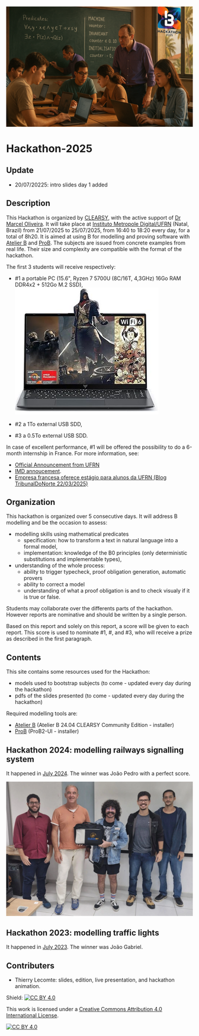 ![](titire-officiel-hackathon-2025.png)
# Hackathon-2025
## Update
- 20/07/20225: intro slides day 1 added

## Description
This Hackathon is organized by [CLEARSY](https://www.clearsy.com/en/), with the active support of [Dr Marcel Oliveira](https://www.dimap.ufrn.br/~marcel).
It will take place at [Instituto Metropole Digital/UFRN](https://maps.app.goo.gl/tDVkFT9e4XMnW86L7) (Natal, Brazil) from 21/07/2025 to 25/07/2025, from 16:40 to 18:20 every day, for a total of 8h20.
It is aimed at using B for modelling and proving software with [Atelier B](https://www.atelierb.eu/en/) and [ProB](https://prob.hhu.de/).
The subjects are issued from concrete examples from real life. Their size and complexity are compatible with the format of the hackathon.

The first 3 students will receive respectively:
- #1 a portable PC (15.6", Ryzen 7 5700U (8C/16T, 4,3GHz) 16Go RAM DDR4x2 + 512Go M.2 SSD),
![](PC.jpg)

- #2 a 1To external USB SDD,
- #3 a 0.5To external USB SDD. 

In case of excellent performance, #1 will be offered the possibility to do a 6-month internship in France.
For more information, see:
- [Official Announcement from UFRN](https://boletim.ufrn.br/publico/informativo/4724.pdf)
- [IMD annoucement](https://www.instagram.com/reel/DHMIOGQS8PE/?igsh=bm5ncTMwdm5zM2Vs).
- [Empresa francesa oferece estágio para alunos da UFRN (Blog TribunalDoNorte 22/03/2025)](https://blog.tribunadonorte.com.br/territoriolivre/empresa-francesa-oferece-estagio-para-alunos-da-ufrn/)

## Organization
This hackathon is organized over 5 consecutive days.
It will address B modelling and be the occasion to assess:
- modelling skills using mathematical predicates
  - specification: how to transform a text in natural language into a formal model,
  - implementation: knowledge of the B0 principles (only deterministic substitutions and implementable types),
- understanding of the whole process:
  - ability to trigger typecheck, proof obligation generation, automatic provers
  - ability to correct a model
  - understanding of what a proof obligation is and to check visualy if it is true or false.

Students may collaborate over the differents parts of the hackathon. However reports are nominative and should be written by a single person.

Based on this report and solely on this report, a score will be given to each report. 
This score is used to nominate #1, #, and #3, who will receive a prize as described in the first paragraph. 

## Contents
This site contains some resources used for the Hackathon:
- models used to bootstrap subjects (to come - updated every day during the hackathon)
- pdfs of the slides presented (to come - updated every day during the hackathon)

Required modelling tools are:
- [Atelier B](https://www.atelierb.eu/en/atelier-b-support-maintenance/download-atelier-b/)  (Atelier B 24.04 CLEARSY Community Edition - installer)
- [ProB](https://prob.hhu.de/w/index.php?title=Download#ProB2-UI_(based_on_JavaFX)) (ProB2-UI - installer)

## Hackathon 2024: modelling railways signalling system

It happened in [July 2024](https://github.com/CLEARSY/hackathon-2024).
The winner was João Pedro with a perfect score.

![](winners-hackathon-2024.png)

## Hackathon 2023: modelling traffic lights

It happened in [July 2023](https://github.com/CLEARSY/hackathon).
The winner was João Gabriel.

## Contributers
- Thierry Lecomte: slides, edition, live presentation, and hackathon animation.

Shield: [![CC BY 4.0][cc-by-shield]][cc-by]

This work is licensed under a
[Creative Commons Attribution 4.0 International License][cc-by].

[![CC BY 4.0][cc-by-image]][cc-by]

[cc-by]: http://creativecommons.org/licenses/by/4.0/
[cc-by-image]: https://i.creativecommons.org/l/by/4.0/88x31.png
[cc-by-shield]: https://img.shields.io/badge/License-CC%20BY%204.0-lightgrey.svg
